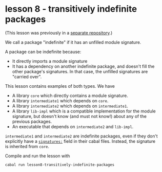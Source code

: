 # lesson 8 - transitively indefinite packages

(This lesson was previously in a [separate
repository](https://twitter.com/DiazCarrete/status/1379126087637143556).)

We call a package "indefinite" if it has an unfilled module signature. 

A package can be indefinite because: 

- It directly imports a module signature
- It has a dependency on another indefinite package, and doesn't fill the
  other package's signatures. In that case, the unfilled signatures are
  "carried over".

This lesson contains examples of both types. We have 

- A library `core` which directly contains a module signature.
- A library `intermediate1` which depends on `core`.
- A library `intermediate2` which depends on `intermediate1`.
- A library `lib-impl` which is a compatible implementation for the
  module signature, but doesn't know (and must not know!) about any of the
  previous packages.
- An executable that depends on `intermediate2` and `lib-impl`.

`intermediate1` and `intermediate2` are indefinite packages, even if they don't
explicitly have a
[`signatures:`](https://cabal.readthedocs.io/en/latest/cabal-package.html#pkg-field-library-signatures)
field in their cabal files. Instead, the signature is inherited from `core`.

Compile and run the lesson with

    cabal run lesson8-transitively-indefinite-packages

